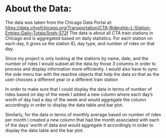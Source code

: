 # About the Data:


The data was taken from the Chicago Data Portal at: https://data.cityofchicago.org/Transportation/CTA-Ridership-L-Station-Entries-Daily-Totals/5neh-572f
The data is about all CTA train stations in Chicago and is aggregated based on daily statistics. For each station on each day, it gives us the station ID, day type, and number of rides on that day. 

Since my project is only looking at the stations by name, date, and the number of rides I would subset all the data by those 3 columns in order to process and display information more efficiently. I would also have to sync the side menu bar with the reactive objects that help the data so that as the user chooses a different year or a different train station 

In order to make sure that I could display the data in terms of number of rides based on day of the week I added a new column where each day’s worth of day had a day of the week and would aggregate the column accordingly in order to display the data table and bar plot. 

Similarly, for the data in terms of monthly average based on number of rides per month I created a new column that had the month associated with each of the days’ worth of data and would aggregate it accordingly in order to display the data table and the bar plot. 
